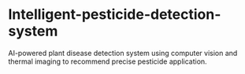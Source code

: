# Intelligent-pesticide-detection-system
AI-powered plant disease detection system using computer vision  and thermal imaging to recommend precise pesticide application. 
